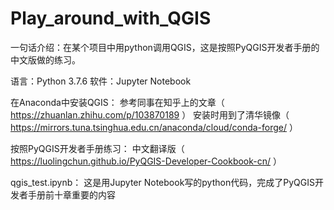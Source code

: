 # Play_around_with_QGIS
一句话介绍：在某个项目中用python调用QGIS，这是按照PyQGIS开发者手册的中文版做的练习。

语言：Python 3.7.6
软件：Jupyter Notebook

在Anaconda中安装QGIS：
参考同事在知乎上的文章（ https://zhuanlan.zhihu.com/p/103870189 ）
安装时用到了清华镜像（ https://mirrors.tuna.tsinghua.edu.cn/anaconda/cloud/conda-forge/ ）

按照PyQGIS开发者手册练习：
中文翻译版（ https://luolingchun.github.io/PyQGIS-Developer-Cookbook-cn/ ）

qgis_test.ipynb：
这是用Jupyter Notebook写的python代码，完成了PyQGIS开发者手册前十章重要的内容
